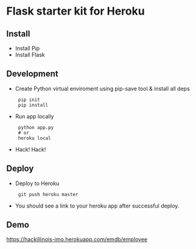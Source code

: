 Flask starter kit for Heroku
============================

Install
-------


 - Install Pip
 - Install Flask



Development
-----------

 - Create Python virtual enviroment using pip-save tool & install all deps

        pip init
        pip install
 
 - Run app locally

        python app.py
        # or
        heroku local
 
 - Hack! Hack!
  

Deploy
------

 - Deploy to Heroku

        git push heroku master

 - You should see a link to your heroku app after successful deploy.
 

Demo
----

https://hackillinois-imo.herokuapp.com/emdb/employee
